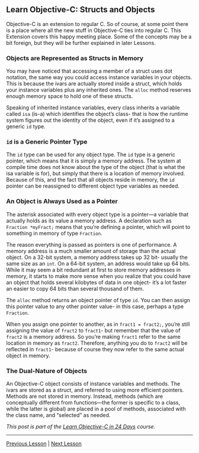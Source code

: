 ## Learn Objective-C: Structs and Objects

Objective-C is an extension to regular C. So of course, at some point there is a place where all the new stuff in Objective-C ties into regular C. This Extension covers this happy meeting place. Some of the concepts may be a bit foreign, but they will be further explained in later Lessons.

### Objects are Represented as Structs in Memory

You may have noticed that accessing a member of a struct uses dot notation, the same way you could access instance variables in your objects. This is because the ivars are actually stored inside a struct, which holds your instance variables plus any inherited ones. The `alloc` method reserves enough memory space to hold one of these structs.

Speaking of inherited instance variables, every class inherits a variable called `isa` (is-a) which identifies the object’s class- that is how the runtime system figures out the identity of the object, even if it’s assigned to a generic `id` type.

### `id` is a Generic Pointer Type

The `id` type can be used for any object type. The `id` type is a generic pointer, which means that it is simply a memory address. The system at compile time does not know about the type of the object (that is what the isa variable is for), but simply that there is a location of memory involved. Because of this, and the fact that all objects reside in memory, the `id` pointer can be reassigned to different object type variables as needed.

### An Object is Always Used as a Pointer

The asterisk associated with every object type is a pointer—a variable that actually holds as its value a memory address. A declaration such as `Fraction *myFract;` means that you’re defining a pointer, which will point to something in memory of type `Fraction`.

The reason everything is passed as pointers is one of performance. A memory address is a much smaller amount of storage than the actual object. On a 32-bit system, a memory address takes up 32 bit- usually the same size as an `int`. On a 64-bit system, an address would take up 64 bits. While it may seem a bit redundant at first to store memory addresses in memory, it starts to make more sense when you realize that you could have an object that holds several kilobytes of data in one object- it’s a lot faster an easier to copy 64 bits than several thousand of them.

The `alloc` method returns an object pointer of type `id`. You can then assign this pointer value to any other pointer value- in this case, perhaps a type `Fraction`.

When you assign one pointer to another, as in `fract1 = fract2;`, you’re still assigning the value of `fract2` to `fract1`- but remember that the value of `fract2` is a memory address. So you’re making `fract1` refer to the same location in memory as `fract2`. Therefore, anything you do to `fract2` will be reflected in `fract1`- because of course they now refer to the same actual object in memory.

### The Dual-Nature of Objects

An Objective-C object consists of instance variables and methods. The ivars are stored as a struct, and referred to using more efficient pointers. Methods are not stored in memory. Instead, methods (which are conceptually different from functions—the former is specific to a class, while the latter is global) are placed in a pool of methods, associated with the class name, and “selected” as needed.

*This post is part of the [Learn Objective-C in 24 Days](38.md) course.*

---

[Previous Lesson](81.md) | [Next Lesson](83.md)
